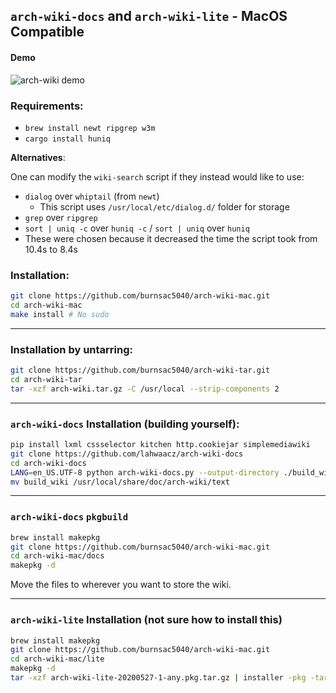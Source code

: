 ## `arch-wiki-docs` and `arch-wiki-lite` - MacOS Compatible

#### Demo
![arch-wiki demo](https://lucasburns.xyz/gallery/media/large/wiki.gif)

### Requirements:
  - `brew install newt ripgrep w3m`
  - `cargo install huniq`

**Alternatives**:

One can modify the `wiki-search` script if they instead would like to use:
  - `dialog` over `whiptail` (from `newt`)
    - This script uses `/usr/local/etc/dialog.d/` folder for storage
  - `grep` over `ripgrep`
  - `sort | uniq -c` over `huniq -c` / `sort | uniq` over `huniq`
  - These were chosen because it decreased the time the script took from 10.4s to 8.4s

### Installation:

```sh
git clone https://github.com/burnsac5040/arch-wiki-mac.git
cd arch-wiki-mac
make install # No sudo
```

-----------------------------------------------------------------------
### Installation by untarring:

```sh
git clone https://github.com/burnsac5040/arch-wiki-tar.git
cd arch-wiki-tar
tar -xzf arch-wiki.tar.gz -C /usr/local --strip-components 2
```

------------------------------------------------------------------------
### `arch-wiki-docs` Installation (building yourself):
```sh
pip install lxml cssselector kitchen http.cookiejar simplemediawiki
git clone https://github.com/lahwaacz/arch-wiki-docs
cd arch-wiki-docs
LANG=en_US.UTF-8 python arch-wiki-docs.py --output-directory ./build_wiki --safe-filenames
mv build_wiki /usr/local/share/doc/arch-wiki/text
```

------------------------------------------------------------------------
### `arch-wiki-docs` `pkgbuild`
```sh
brew install makepkg
git clone https://github.com/burnsac5040/arch-wiki-mac.git
cd arch-wiki-mac/docs
makepkg -d
```

Move the files to wherever you want to store the wiki.

------------------------------------------------------------------------
### `arch-wiki-lite` Installation (not sure how to install this)

```sh
brew install makepkg
git clone https://github.com/burnsac5040/arch-wiki-mac.git
cd arch-wiki-mac/lite
makepkg -d
tar -xzf arch-wiki-lite-20200527-1-any.pkg.tar.gz | installer -pkg -target /
```
